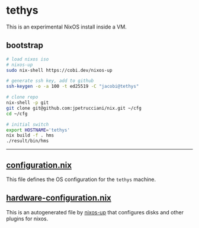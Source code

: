 # tethys

This is an experimental NixOS install inside a VM.

## bootstrap

```bash
# load nixos iso
# nixos-up
sudo nix-shell https://cobi.dev/nixos-up

# generate ssh key, add to github
ssh-keygen -o -a 100 -t ed25519 -C "jacobi@tethys"

# clone repo
nix-shell -p git
git clone git@github.com:jpetrucciani/nix.git ~/cfg
cd ~/cfg

# initial switch
export HOSTNAME='tethys'
nix build -f . hms
./result/bin/hms
```

---

## [configuration.nix](./configuration.nix)

This file defines the OS configuration for the `tethys` machine.

## [hardware-configuration.nix](./hardware-configuration.nix)

This is an autogenerated file by [nixos-up](https://github.com/samuela/nixos-up) that configures disks and other plugins for nixos.
